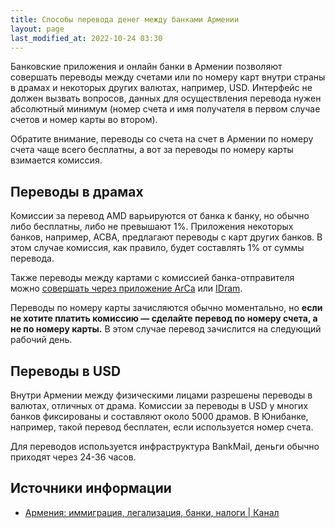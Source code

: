 ```yaml
---
title: Способы перевода денег между банками Армении
layout: page
last_modified_at: 2022-10-24 03:30
---
```


Банковские приложения и онлайн банки в Армении позволяют совершать переводы между счетами или по номеру карт внутри страны
в драмах и некоторых других валютах, например, USD. Интерфейс не должен вызвать вопросов, данных для осуществления
перевода нужен абсолютный минимум (номер счета и имя получателя в первом случае счетов и номер карты во втором).

Обратите внимание, переводы со счета на счет в Армении по номеру счета чаще всего бесплатны, а вот за переводы
по номеру карты взимается комиссия.

## Переводы в драмах

Комиссии за перевод AMD варьируются от банка к банку, но обычно либо бесплатны, либо не превышают 1%. Приложения
некоторых банков, например, ACBA, предлагают переводы с карт других банков. В этом случае комиссия, как правило, будет составлять 1% от суммы перевода.

Также переводы между картами с комиссией банка-отправителя можно [совершать через приложение ArCa](https://arca.am) или
[IDram](https://www.idram.am).

Переводы по номеру карты зачисляются обычно моментально, но **если не хотите платить комиссию — сделайте перевод по
номеру счета, а не по номеру карты.** В этом случае перевод зачислится на следующий рабочий день.

## Переводы в USD

Внутри Армении между физическими лицами разрешены переводы в валютах, отличных от драма. Комиссии за переводы в USD у
многих банков фиксированы и составляют около 5000 драмов. В Юнибанке, например, такой перевод бесплатен, если
используется номер счета.

Для переводов используется инфраструктура BankMail, деньги обычно приходят через 24-36 часов.

## Источники информации

- [Армения: иммиграция, легализация, банки, налоги \| Канал](https://t.me/am_banking_and_residency)
